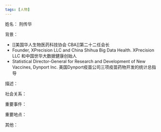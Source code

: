 ```yaml
---
tags: [人物]
---
```


姓名：
刑传华

背景：
- [[美国华人生物医药科技协会 CBA]]第二十二任会长
- Founder, XPrecision LLC and China Shihua Big Data Health. XPrecision LLC 和中国世华大数据健康创始人
- Statistical Director-General for Research and Development of New Vaccines, Dynport Inc. 美国Dynport疫苗公司三项疫苗药物开发的统计总指导

描述：

社会关系：

重要事件：

重要地点：

其他：
